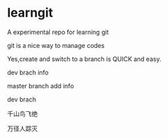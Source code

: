 # learngit
A experimental repo for learning git 

git is a nice way to manage codes


Yes,create and switch to a branch is QUICK and easy.

dev brach info


master branch add info

dev brach

千山鸟飞绝

万径人踪灭
